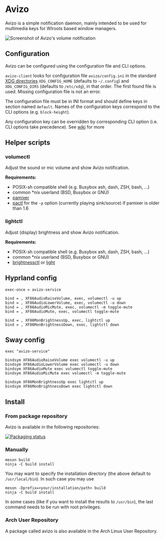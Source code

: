# Avizo

Avizo is a simple notification daemon, mainly intended to be used for multimedia keys for Wlroots based window managers.

![Screenshot of Avizo's volume notification](https://raw.githubusercontent.com/misterdanb/avizo/master/github/screenshot.png)

## Configuration

Avizo can be configured using the configuration file and CLI options.

`avizo-client` looks for configuration file `avizo/config.ini` in the standard [XDG directories](https://specifications.freedesktop.org/basedir-spec/basedir-spec-latest.html) `XDG_CONFIG_HOME` (defaults to `~/.config`) and `XDG_CONFIG_DIRS` (defaults to `/etc/xdg`), in that order.
The first found file is used.
Missing configuration file is not an error.

The configuration file must be in INI format and should define keys in section named `default`.
Names of the configuration keys correspond to the CLI options (e.g. `block-height`).

Any configuration key can be overridden by corresponding CLI option (i.e. CLI options take precedence).
See [wiki](https://github.com/BinaryHarbinger/avizo/wiki) for more


## Helper scripts

### volumectl

Adjust the sound or mic volume and show Avizo notification.

**Requirements:**

* POSIX-sh compatible shell (e.g. Busybox ash, dash, ZSH, bash, …)
* common \*nix userland (BSD, Busybox or GNU)
* [pamixer](https://github.com/cdemoulins/pamixer)
* [pactl](https://www.freedesktop.org/wiki/Software/PulseAudio/Documentation/User/CLI/#pactl) for the `-p` option (currently playing sink/source) if pamixer is older than 1.6

### lightctl

Adjust (display) brightness and show Avizo notification.

**Requirements:**

* POSIX-sh compatible shell (e.g. Busybox ash, dash, ZSH, bash, …)
* common \*nix userland (BSD, Busybox or GNU)
* [brightnessctl](https://github.com/Hummer12007/brightnessctl) or [light](https://github.com/haikarainen/light)


## Hyprland config

```
exec-once = avizo-service

bind = , XF86AudioRaiseVolume, exec, volumectl -u up
bind = , XF86AudioLowerVolume, exec, volumectl -u down
bind = , XF86AudioMicMute, exec, volumectl -m toggle-mute
bind = , XF86AudioMute, exec, volumectl toggle-mute

bind = , XF86MonBrightnessUp, exec, lightctl up
bind = , XF86MonBrightnessDown, exec, lightctl down
```

## Sway config

```
exec "avizo-service"

bindsym XF86AudioRaiseVolume exec volumectl -u up
bindsym XF86AudioLowerVolume exec volumectl -u down
bindsym XF86AudioMute exec volumectl toggle-mute
bindsym XF86AudioMicMute exec volumectl -m toggle-mute

bindsym XF86MonBrightnessUp exec lightctl up
bindsym XF86MonBrightnessDown exec lightctl down
```

## Install

### From package repository

Avizo is available in the following repositories:

[![Packaging status](https://repology.org/badge/vertical-allrepos/avizo-notification-daemon.svg)](https://repology.org/project/avizo-notification-daemon/versions)

### Manually

```
meson build
ninja -C build install
```

You may want to specify the installation directory (the above default to
`/usr/local/bin`). In such case you may use

```
meson -Dprefix=<your/installation/path> build
ninja -C build install
```

In some cases (like if you want to install the results to `/usr/bin`), the last
command needs to be run with root privileges.

### Arch User Repository

A package called avizo is also available in the Arch Linux User Repository.
